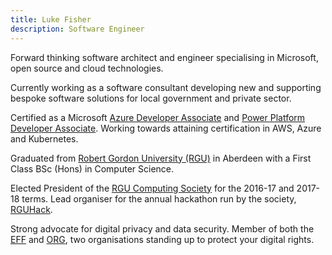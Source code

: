 ```yaml
---
title: Luke Fisher
description: Software Engineer
---
```


Forward thinking software architect and engineer specialising in Microsoft, open source and cloud technologies.

Currently working as a software consultant developing new and supporting bespoke software solutions for local government and private sector.

Certified as a Microsoft [Azure Developer Associate][ms_ada] and [Power Platform Developer Associate][ms_ppda].
Working towards attaining certification in AWS, Azure and Kubernetes.

Graduated from [Robert Gordon University (RGU)][rgu] in Aberdeen with a First Class BSc (Hons) in Computer Science.

Elected President of the [RGU Computing Society][rgucs] for the 2016-17 and 2017-18 terms.
Lead organiser for the annual hackathon run by the society, [RGUHack][rguhack].

Strong advocate for digital privacy and data security. Member of both the [EFF][eff] and [ORG][org],
two organisations standing up to protect your digital rights.

[rgu]: https://rgu.ac.uk
[rgucs]: https://rgucs.com
[rguhack]: https://rguhack.uk
[eff]: https://eff.org
[org]: https://openrightsgroup.org
[ms_ada]: https://www.credly.com/badges/30a3590f-d7fd-47b1-921a-2b39e709e678/public_url
[ms_ppda]: https://www.credly.com/badges/d949c568-c2df-4ad6-b667-d6b3645b8cbb/public_url